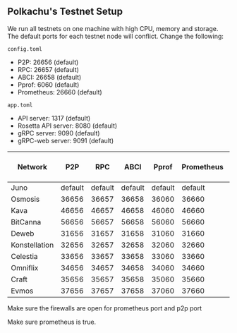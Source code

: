 ## Polkachu's Testnet Setup

We run all testnets on one machine with high CPU, memory and storage. The default ports for each testnet node will conflict. Change the following:

`config.toml`

- P2P: 26656 (default)
- RPC: 26657 (default)
- ABCI: 26658 (default)
- Pprof: 6060 (default)
- Prometheus: 26660 (default)

`app.toml`

- API server: 1317 (default)
- Rosetta API server: 8080 (default)
- gRPC server: 9090 (default)
- gRPC-web server: 9091 (default)

| Network       | P2P     | RPC     | ABCI    | Pprof   | Prometheus | API server | Rosetta API | gRPC server | gRPC-web server |
| ------------- | ------- | ------- | ------- | ------- | ---------- | ---------- | ----------- | ----------- | --------------- |
| Juno          | default | default | default | default | default    | default    | default     | default     | default         |
| Osmosis       | 36656   | 36657   | 36658   | 36060   | 36660      | 31317      | 38080       | 39090       | 39091           |
| Kava          | 46656   | 46657   | 46658   | 46060   | 46660      | 41317      | 48080       | 49090       | 49091           |
| BitCanna      | 56656   | 56657   | 56658   | 56060   | 56660      | 51317      | 58080       | 59090       | 59091           |
| Deweb         | 31656   | 31657   | 31658   | 31060   | 31660      | 31317      | 31080       | 31090       | 31091           |
| Konstellation | 32656   | 32657   | 32658   | 32060   | 32660      | 32317      | NA          | 32090       | 32091           |
| Celestia      | 33656   | 33657   | 33658   | 33060   | 33660      | 33317      | 33080       | 33090       | 33091           |
| Omniflix      | 34656   | 34657   | 34658   | 34060   | 34660      | 34317      | 34080       | 34090       | 34091           |
| Craft         | 35656   | 35657   | 35658   | 35060   | 35660      | 35317      | 35080       | 35090       | 35091           |
| Evmos         | 37656   | 37657   | 37658   | 37060   | 37660      | 37317      | 37080       | 37090       | 37091           |

Make sure the firewalls are open for prometheus port and p2p port

Make sure prometheus is true.
